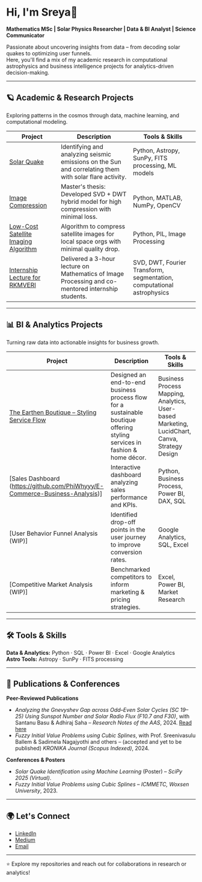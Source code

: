 # Hi, I'm Sreya🌻  
**Mathematics MSc | Solar Physics Researcher | Data & BI Analyst | Science Communicator**  

Passionate about uncovering insights from data – from decoding solar quakes to optimizing user funnels.  
Here, you'll find a mix of my academic research in computational astrophysics and business intelligence projects for analytics-driven decision-making.  

---

## 🪐 Academic & Research Projects  
Exploring patterns in the cosmos through data, machine learning, and computational modeling.  

| Project | Description | Tools & Skills |
|---------|-------------|----------------|
| [Solar Quake](https://github.com/PhiWhyyy/SolarData-Sept-2017-) | Identifying and analyzing seismic emissions on the Sun and correlating them with solar flare activity. | Python, Astropy, SunPy, FITS processing, ML models |
| [Image Compression](https://github.com/PhiWhyyy/Hybrid-program-for-image-compression-in-SVD-and-DWT) | Master's thesis: Developed SVD + DWT hybrid model for high compression with minimal loss. | Python, MATLAB, NumPy, OpenCV |
| [Low-Cost Satellite Imaging Algorithm](https://colab.research.google.com/drive/1YLacyX3Wunz2_80YdHYfrejP9uvBwKk0?usp=sharing) | Algorithm to compress satellite images for local space orgs with minimal quality drop. | Python, PIL, Image Processing |
| [Internship Lecture for RKMVERI](https://colab.research.google.com/drive/1_HVe8J3mbpWUJDMgUck8g-GmUL2RoryX#scrollTo=v4nomna0wm1G) | Delivered a 3-hour lecture on Mathematics of Image Processing and co-mentored internship students. | SVD, DWT, Fourier Transform, segmentation, computational astrophysics |

---

## 📊 BI & Analytics Projects  
Turning raw data into actionable insights for business growth.  

| Project | Description | Tools & Skills |
|---------|-------------|----------------|
| [The Earthen Boutique – Styling Service Flow](https://github.com/PhiWhyyy/Hypothetical-Business-Model--The-Earthen-Boutique) | Designed an end-to-end business process flow for a sustainable boutique offering styling services in fashion & home décor. | Business Process Mapping, Analytics, User-based Marketing, LucidChart, Canva, Strategy Design |
| [Sales Dashboard (https://github.com/PhiWhyyy/E-Commerce-Business-Analysis)] | Interactive dashboard analyzing sales performance and KPIs. | Python, Business Process, Power BI, DAX, SQL |
| [User Behavior Funnel Analysis (WIP)] | Identified drop-off points in the user journey to improve conversion rates. | Google Analytics, SQL, Excel |
| [Competitive Market Analysis (WIP)] | Benchmarked competitors to inform marketing & pricing strategies. | Excel, Power BI, Market Research |

---

## 🛠️ Tools & Skills  
**Data & Analytics:** Python · SQL · Power BI · Excel · Google Analytics  
**Astro Tools:** Astropy · SunPy · FITS processing  

---

## 📑 Publications & Conferences  

**Peer-Reviewed Publications**  
- *Analyzing the Gnevyshev Gap across Odd–Even Solar Cycles (SC 19–25) Using Sunspot Number and Solar Radio Flux (F10.7 and F30)*, with Santanu Basu & Adhiraj Saha – *Research Notes of the AAS*, 2024. [Read here](https://iopscience.iop.org/article/10.3847/2515-5172/ae0030)  
- *Fuzzy Initial Value Problems using Cubic Splines*, with Prof. Sreenivasulu Ballem & Sadimela Nagajyothi and others – (accepted and yet to be published) *KRONIKA Journal (Scopus Indexed)*, 2024.  

**Conferences & Posters**  
- *Solar Quake Identification using Machine Learning* (Poster) – *SciPy 2025 (Virtual)*.  
- *Fuzzy Initial Value Problems using Cubic Splines* – *ICMMETC, Woxsen University*, 2023.  

---

## 🌍 Let's Connect  
- [LinkedIn](https://www.linkedin.com/in/sreyaghosh99/)  
- [Medium](https://medium.com/@phiwhyyy/about)  
- [Email](mailto:sreyaghosh.official@gmail.com)  

---

⭐ Explore my repositories and reach out for collaborations in research or analytics!
